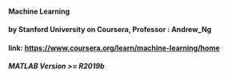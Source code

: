 #### Machine Learning
#### by Stanford University on Coursera, Professor : Andrew_Ng
#### link: https://www.coursera.org/learn/machine-learning/home
##### MATLAB Version >= R2019b 
